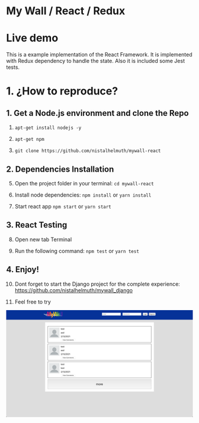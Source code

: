 
# My Wall / React / Redux


# Live demo

This is a example implementation of the React Framework. It is implemented with Redux dependency to handle the state. Also it is included some Jest tests.


# 1. ¿How to reproduce?

## 1. Get a Node.js environment and clone the Repo

1. `apt-get install nodejs -y`

2. `apt-get npm`

3. `git clone https://github.com/nistalhelmuth/mywall-react`


## 2. Dependencies Installation

5. Open the project folder in your terminal: `cd mywall-react`

6. Install node dependencies: `npm install` or `yarn install`

7. Start react app `npm start` or `yarn start`

## 3. React Testing

8. Open new tab Terminal

9. Run the following command: `npm test` or `yarn test`

## 4. Enjoy!

10. Dont forget to start the Django project for the complete experience: https://github.com/nistalhelmuth/mywall_django

11. Feel free to try


![UI](https://github.com/nistalhelmuth/mywall-react/blob/main/Photo.png "UI")
